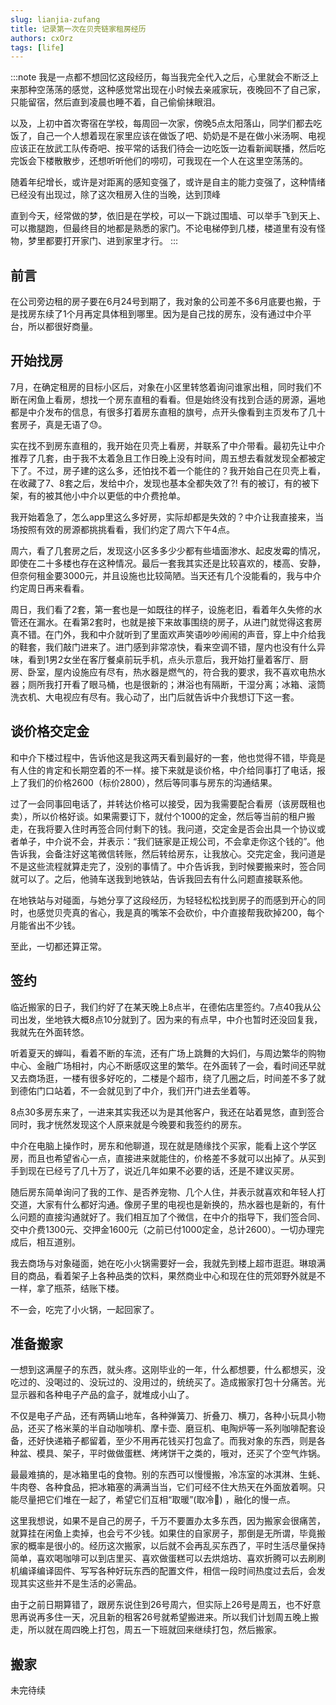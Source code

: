 ```yaml
---
slug: lianjia-zufang
title: 记录第一次在贝壳链家租房经历
authors: cxOrz
tags: [life]
---
```


:::note
我是一点都不想回忆这段经历，每当我完全代入之后，心里就会不断泛上来那种空荡荡的感觉，这种感觉常出现在小时候去亲戚家玩，夜晚回不了自己家，只能留宿，然后直到凌晨也睡不着，自己偷偷抹眼泪。

以及，上初中首次寄宿在学校，每周回一次家，傍晚5点太阳落山，同学们都去吃饭了，自己一个人想着现在家里应该在做饭了吧、奶奶是不是在做小米汤啊、电视应该正在放武工队传奇吧、按平常的话我们待会一边吃饭一边看新闻联播，然后吃完饭会下楼散散步，还想听听他们的唠叨，可我现在一个人在这里空荡荡的。

随着年纪增长，或许是对距离的感知变强了，或许是自主的能力变强了，这种情绪已经没有出现过，除了这次租房入住的当晚，达到顶峰

直到今天，经常做的梦，依旧是在学校，可以一下跳过围墙、可以举手飞到天上、可以撒腿跑，但最终目的地都是熟悉的家门。不论电梯停到几楼，楼道里有没有怪物，梦里都要打开家门、进到家里才行。
:::

## 前言

在公司旁边租的房子要在6月24号到期了，我对象的公司差不多6月底要也搬，于是找房东续了1个月再定具体租到哪里。因为是自己找的房东，没有通过中介平台，所以都很好商量。

## 开始找房

7月，在确定租房的目标小区后，对象在小区里转悠着询问谁家出租，同时我们不断在闲鱼上看房，想找一个房东直租的看看。但是始终没有找到合适的房源，遍地都是中介发布的信息，有很多打着房东直租的旗号，点开头像看到主页发布了几十套房子，真是无语了😓。

实在找不到房东直租的，我开始在贝壳上看房，并联系了中介带看。最初先让中介推荐了几套，由于我不太着急且工作日晚上没有时间，周五想去看就发现全都被定下了。不过，房子建的这么多，还怕找不着一个能住的？我开始自己在贝壳上看，在收藏了7、8套之后，发给中介，发现也基本全都失效了⁈ 有的被订，有的被下架，有的被其他小中介以更低的中介费抢单。

我开始着急了，怎么app里这么多好房，实际却都是失效的？中介让我直接来，当场按照有效的房源都挑挑看看，我们约定了周六下午4点。

周六，看了几套房之后，发现这小区多多少少都有些墙面渗水、起皮发霉的情况，即使在二十多楼也存在这种情况。最后一套我其实还是比较喜欢的，楼高、安静，但奈何租金要3000元，并且设施也比较简陋。当天还有几个没能看的，我与中介约定周日再来看看。

周日，我们看了2套，第一套也是一如既往的样子，设施老旧，看着年久失修的水管还在漏水。在看第2套时，也就是接下来故事围绕的房子，从进门就觉得这套房真不错。在门外，我和中介就听到了里面欢声笑语吵吵闹闹的声音，穿上中介给我的鞋套，我们敲门进来了。进门感到非常凉快，看来空调不错，屋内也没有什么异味，看到1男2女坐在客厅餐桌前玩手机，点头示意后，我开始打量着客厅、厨房、卧室，屋内设施应有尽有，热水器是燃气的，符合我的要求，我不喜欢电热水器；厕所我打开看了眼马桶，也是很新的；淋浴也有隔断，干湿分离；冰箱、滚筒洗衣机、大电视应有尽有。我心动了，出门后就告诉中介我想订下这一套。

## 谈价格交定金

和中介下楼过程中，告诉他这是我这两天看到最好的一套，他也觉得不错，毕竟是有人住的肯定和长期空着的不一样。接下来就是谈价格，中介给同事打了电话，报上了我们的价格2600（标价2800），然后等同事与房东的沟通结果。

过了一会同事回电话了，并转达价格可以接受，因为我需要配合看房（该房既租也卖），所以价格好谈。如果需要订下，就付个1000的定金，然后等当前的租户搬走，在我将要入住时再签合同付剩下的钱。我问道，交定金是否会出具一个协议或者单子，中介说不会，并表示：“我们链家是正规公司，不会拿走你这个钱的”。他告诉我，会备注好这笔微信转账，然后转给房东，让我放心。交完定金，我问道是不是这些流程就算走完了，没别的事情了。中介告诉我，到时候要搬来时，签合同就可以了。之后，他骑车送我到地铁站，告诉我回去有什么问题直接联系他。

在地铁站与对碰面，与她分享了这段经历，为轻轻松松找到房子的而感到开心的同时，也感觉贝壳真的省心，我是真的嘴笨不会砍价，中介直接帮我砍掉200，每个月能省出不少钱。

至此，一切都还算正常。

<!-- truncate -->

## 签约

临近搬家的日子，我们约好了在某天晚上8点半，在德佑店里签约。7点40我从公司出发，坐地铁大概8点10分就到了。因为来的有点早，中介也暂时还没回复我，我就先在外面转悠。

听着夏天的蝉叫，看着不断的车流，还有广场上跳舞的大妈们，与周边繁华的购物中心、金融广场相衬，内心不断感叹这里的繁华。在外面转了一会，看时间还早就又去商场逛，一楼有很多好吃的，二楼是个超市，绕了几圈之后，时间差不多了就到德佑门口站着，不一会就见到了中介，我们开门进去坐着等。

8点30多房东来了，一进来其实我还以为是其他客户，我还在站着晃悠，直到签合同时，我才恍然发现这个人原来就是今晚要和我签约的房东。

中介在电脑上操作时，房东和他聊道，现在就是随缘找个买家，能看上这个学区房，而且也希望省心一点，直接进来就能住的，价格差不多就可以出掉了。从买到手到现在已经亏了几十万了，说近几年如果不必要的话，还是不建议买房。

随后房东简单询问了我的工作、是否养宠物、几个人住，并表示就喜欢和年轻人打交道，大家有什么都好沟通。像房子里的电视也是新换的，热水器也是新的，有什么问题的直接沟通就好了。我们相互加了个微信，在中介的指导下，我们签合同、交中介费1300元、交押金1600元（之前已付1000定金，总计2600）。一切办理完成后，相互道别。

我去商场与对象碰面，她在吃小火锅需要好一会，我就先到楼上超市逛逛。琳琅满目的商品，看着架子上各种品类的饮料，果然商业中心和现在住的荒郊野外就是不一样，拿了瓶茶，结账下楼。

不一会，吃完了小火锅，一起回家了。

## 准备搬家

一想到这满屋子的东西，就头疼。这刚毕业的一年，什么都想要，什么都想买，没吃过的、没喝过的、没玩过的、没用过的，统统买了。造成搬家打包十分痛苦。光显示器和各种电子产品的盒子，就堆成小山了。

不仅是电子产品，还有两辆山地车，各种弹簧刀、折叠刀、横刀，各种小玩具小物品，还买了格米莱的半自动咖啡机、摩卡壶、磨豆机、电陶炉等一系列咖啡配套设备，还好快递箱子都留着，至少不用再花钱买打包盒了。而我对象的东西，则是各种盆、模具、架子，平时做做蛋糕、烤烤饼干之类的，哦对，还买了个空气炸锅。

最最难搞的，是冰箱里屯的食物。别的东西可以慢慢搬，冷冻室的冰淇淋、生蚝、牛肉卷、各种食品，把冰箱塞的满满当当，它们可经不住大热天在外面放着啊。只能尽量把它们堆在一起了，希望它们互相“取暖”(取冷🥶)
，融化的慢一点。

这里我想说，如果不是自己的房子，千万不要置办太多东西，因为搬家会很痛苦，就算挂在闲鱼上卖掉，也会亏不少钱。如果住的自家房子，那倒是无所谓，毕竟搬家的概率是很小的。经历这次搬家，以后就不会再乱买东西了，平时生活尽量保持简单，喜欢喝咖啡可以到店里买、喜欢做蛋糕可以去烘焙坊、喜欢折腾可以去刷刷机编译编译固件、写写各种好玩东西的配置文件，相信一段时间热度过去后，会发现其实这些并不是生活的必需品。

由于之前日期算错了，跟房东说住到26号周六，但实际上26号是周五，也不好意思再说再多住一天，况且新的租客26号就希望搬进来。所以我们计划周五晚上搬走，所以就在周四晚上打包，周五一下班就回来继续打包，然后搬家。


## 搬家

未完待续